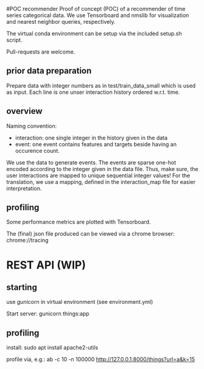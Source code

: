 #POC recommender
Proof of concept (POC) of a recommender of time series categorical data.
We use Tensorboard and nmslib for visualization and nearest neighbor queries, respectively.

The virtual conda environment can be setup via the included setup.sh script.

Pull-requests are welcome.


## prior data preparation
Prepare data with integer numbers as in test/train_data_small which is used as input.
Each line is one unser interaction history ordered w.r.t. time.

## overview
Naming convention:
* interaction: one single integer in the history given in the data
* event: one event contains features and targets beside having an occurence count.

We use the data to generate events. 
The events are sparse one-hot encoded according to the integer given in the data file.
Thus, make sure, the user interactions are mapped to unique sequential integer values! 
For the translation, we use a mapping, defined in the interaction_map file for easier interpretation.



## profiling
Some performance metrics are plotted with Tensorboard.

The (final) json file produced can be viewed via a chrome browser:
    chrome://tracing

# REST API (WIP)

## starting
use gunicorn in virtual environment (see environment.yml)

Start server:
    gunicorn things:app
    
## profiling
install:
    sudo apt install apache2-utils
    
profile via, e.g.:
    ab -c 10 -n 100000 http://127.0.0.1:8000/things?url=a&k=15